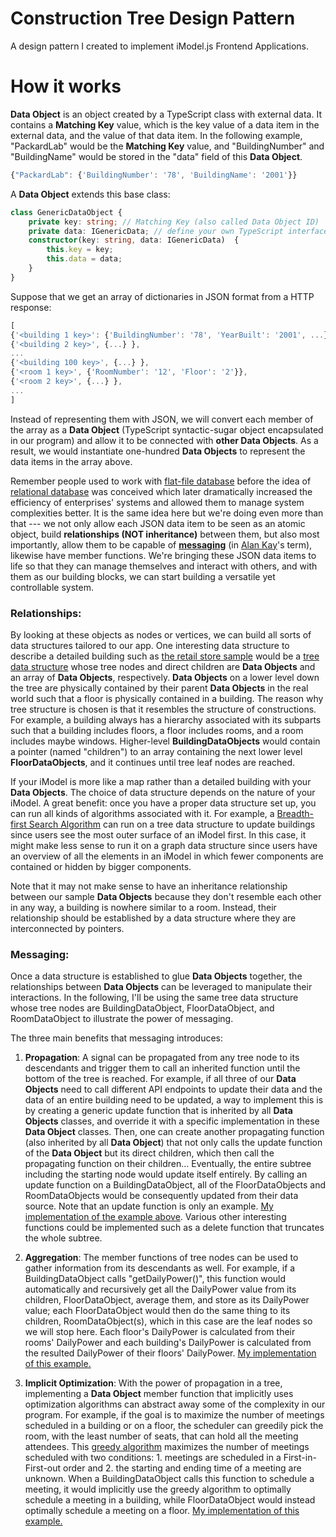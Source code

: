 # Construction Tree Design Pattern

A design pattern I created to implement iModel.js Frontend Applications.

# How it works

**Data Object** is an object created by a TypeScript class with external data. It contains a **Matching Key** value, which is the key value of a data item in the external data, and the value of that data item. In the following example, "PackardLab" would be the **Matching Key** value, and "BuildingNumber" and "BuildingName" would be stored in the "data" field of this **Data Object**.
```TypeScript
{"PackardLab": {'BuildingNumber': '78', 'BuildingName': '2001'}}
```

A **Data Object** extends this base class: 
```TypeScript
class GenericDataObject {
	private key: string; // Matching Key (also called Data Object ID)
	private data: IGenericData; // define your own TypeScript interface base on the schema of your data
	constructor(key: string, data: IGenericData)  {
		this.key = key;
		this.data = data;
	}
}

```

Suppose that we get an array of dictionaries in JSON format from a HTTP response: 
```TypeScript
[
{'<building 1 key>': {'BuildingNumber': '78', 'YearBuilt': '2001', ...}}, 
{'<building 2 key>', {...} },
...
{'<building 100 key>', {...} },
{'<room 1 key>', {'RoomNumber': '12', 'Floor': '2'}},
{'<room 2 key>', {...} },
...
]
```
Instead of representing them with JSON, we will convert each member of the array as a **Data Object** (TypeScript syntactic-sugar object encapsulated in our program) and allow it to be connected with **other Data Objects**. As a result, we would instantiate one-hundred **Data Objects** to represent the data items in the array above. 

Remember people used to work with [flat-file database](https://en.wikipedia.org/wiki/Flat-file_database) before the idea of [relational database](https://en.wikipedia.org/wiki/Relational_model) was conceived which later dramatically increased the efficiency of enterprises' systems and allowed them to manage system complexities better. It is the same idea here but we're doing even more than that --- we not only allow each JSON data item to be seen as an atomic object, build **relationships (NOT inheritance)** between them, but also most importantly, allow them to be capable of [**messaging**](http://lists.squeakfoundation.org/pipermail/squeak-dev/1998-October/017019.html) (in [Alan Kay](https://en.wikipedia.org/wiki/Alan_Kay)'s term), likewise have member functions. We're bringing these JSON data items to life so that they can manage themselves and interact with others, and with them as our building blocks, we can start building a versatile yet controllable system. 

### Relationships:

By looking at these objects as nodes or vertices, we can build all sorts of data structures tailored to our app. One interesting data structure to describe a detailed building such as [the retail store sample](https://vieweronlysample.z13.web.core.windows.net/) would be a [tree data structure](https://en.wikipedia.org/wiki/Tree_%28data_structure%29) whose tree nodes and direct children are **Data Objects** and an array of **Data Objects**, respectively. **Data Objects** on a lower level down the tree are physically contained by their parent **Data Objects** in the real world such that a floor is physically contained in a building. The reason why tree structure is chosen is that it resembles the structure of constructions. For example, a building always has a hierarchy associated with its subparts such that a building includes floors, a floor includes rooms, and a room includes maybe windows. Higher-level **BuildingDataObjects** would contain a pointer (named "children") to an array containing the next lower level **FloorDataObjects**, and it continues until tree leaf nodes are reached. 

If your iModel is more like a map rather than a detailed building with your **Data Objects**. The choice of data structure depends on the nature of your iModel. A great benefit: once you have a proper data structure set up, you can run all kinds of algorithms associated with it. For example, a [Breadth-first Search Algorithm](https://en.wikipedia.org/wiki/Breadth-first_search) can run on a tree data structure to update buildings since users see the most outer surface of an iModel first. In this case, it might make less sense to run it on a graph data structure since users have an overview of all the elements in an iModel in which fewer components are contained or hidden by bigger components.

Note that it may not make sense to have an inheritance relationship between our sample **Data Objects** because they don't resemble each other in any way, a building is nowhere similar to a room. Instead, their relationship should be established by a data structure where they are interconnected by pointers.

### Messaging: 
Once a data structure is established to glue **Data Objects** together, the relationships between **Data Objects** can be leveraged to manipulate their interactions. In the following, I'll be using the same tree data structure whose tree nodes are BuildingDataObject, FloorDataObject, and RoomDataObject to illustrate the power of messaging. 

The three main benefits that messaging introduces: 
1. **Propagation**: A signal can be propagated from any tree node to its descendants and trigger them to call an inherited function until the bottom of the tree is reached. For example, if all three of our **Data Objects** need to call different API endpoints to update their data and the data of an entire building need to be updated, a way to implement this is by creating a generic update function that is inherited by all **Data Objects** classes, and override it with a specific implementation in these **Data Object** classes. Then, one can create another propagating function (also inherited by all **Data Object**) that not only calls the update function of the **Data Object** but its direct children, which then call the propagating function on their children... Eventually, the entire subtree including the starting node would update itself entirely. By calling an update function on a BuildingDataObject, all of the FloorDataObjects and RoomDataObjects would be consequently updated from their data source. Note that an update function is only an example. [My implementation of the example above](https://github.com/zachzhu2016/construction-tree-design-pattern/blob/master/PropagationSample.ts). Various other interesting functions could be implemented such as a delete function that truncates the whole subtree. 

2. **Aggregation**: The member functions of tree nodes can be used to gather information from its descendants as well. For example, if a BuildingDataObject calls "getDailyPower()", this function would automatically and recursively get all the DailyPower value from its children, FloorDataObject, average them, and store as its DailyPower value; each FloorDataObject would then do the same thing to its children, RoomDataObject(s), which in this case are the leaf nodes so we will stop here. Each floor's DailyPower is calculated from their rooms' DailyPower and each building's DailyPower is calculated from the resulted DailyPower of their floors' DailyPower. [My implementation of this example.](https://github.com/zachzhu2016/construction-tree-design-pattern/blob/master/AggregationSample.ts)

3. **Implicit Optimization**: With the power of propagation in a tree, implementing a **Data Object** member function that implicitly uses optimization algorithms can abstract away some of the complexity in our program. For example, if the goal is to maximize the number of meetings scheduled in a building or on a floor, the scheduler can greedily pick the room, with the least number of seats, that can hold all the meeting attendees. This [greedy algorithm](https://en.wikipedia.org/wiki/Greedy_algorithm) maximizes the number of meetings scheduled with two conditions: 1. meetings are scheduled in a First-in-First-out order and 2. the starting and ending time of a meeting are unknown. When a BuildingDataObject calls this function to schedule a meeting, it would implicitly use the greedy algorithm to optimally schedule a meeting in a building, while FloorDataObject would instead optimally schedule a meeting on a floor. [My implementation of this example.](https://github.com/zachzhu2016/construction-tree-design-pattern/blob/master/OptimizationSample.ts)
